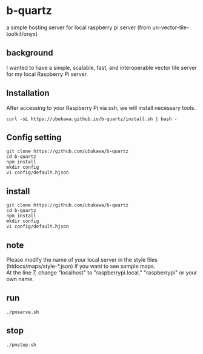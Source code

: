 # b-quartz
a simple hosting server for local raspberry pi server (from un-vector-tile-toolkit/onyx)

## background
I wanted to have a simple, scalable, fast, and interoperable vector tile server for my local Raspberry Pi server. 

## Installation
After accessing to your Raspberry Pi via ssh, we will install necessary tools.

```console
curl -sL https://ubukawa.github.io/b-quartz/install.sh | bash -
```


## Config setting
```console
git clone https://github.com/ubukawa/b-quartz
cd b-quartz
npm install
mkdir config
vi config/default.hjson
```

## install
```console
git clone https://github.com/ubukawa/b-quartz
cd b-quartz
npm install
mkdir config
vi config/default.hjson
```


## note
Please modify the name of your local server in the style files (htdocs/maps/style-*.json) if you want to see sample maps.  
At the line 7, change "localhost" to "raspberrypi.local," "raspberrypi" or your own name.

## run
```console
./pmserve.sh
```

## stop
```console
./pmstop.sh
```